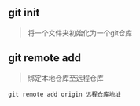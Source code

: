 ## git init
> 将一个文件夹初始化为一个git仓库

## git remote add
> 绑定本地仓库至远程仓库

```
git remote add origin 远程仓库地址
```